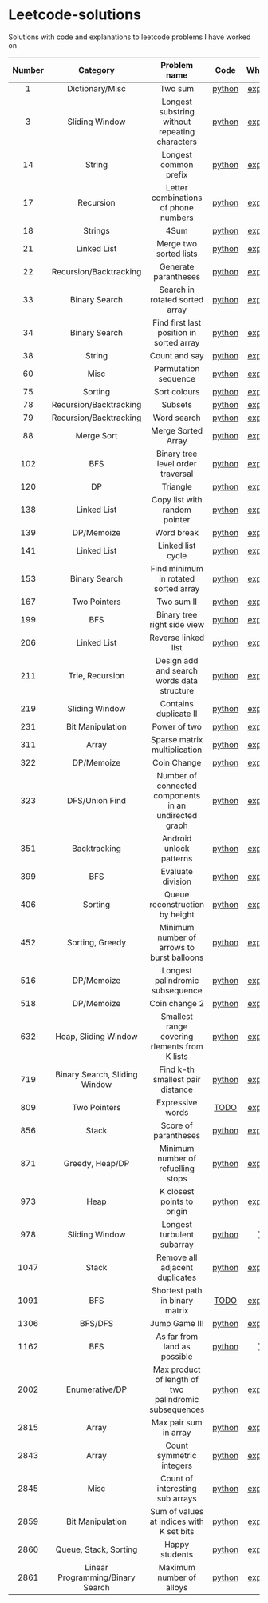 # Leetcode-solutions

Solutions with code and explanations to leetcode problems I have worked on




| Number  | Category | Problem name | Code | Whiteboard |
| :-------------: | :-------------: | :------------: | :-----: | :----------: |
| 1 | Dictionary/Misc  | Two sum  | [python](1_TwoSum.py)| [explanation](1_TwoSum_wb.txt)|
| 3 | Sliding Window  | Longest substring without repeating characters | [python](3_LongestSubstringWithoutRepeatingCharacters.py)| [explanation](3_LongestSubstringWithoutRepeatingCharacters_wb.txt)|
| 14 | String  | Longest common prefix | [python](14_LongestCommonPrefix.py)| [explanation](14_LongestCommonPrefix_wb.txt)|
|17| Recursion | Letter combinations of phone numbers| [python](17_LetterCombinationsOfPhoneNumber.py) | [explanation](17_LetterCombinationsOfPhoneNumber_wb.pdf)|
| 18 | Strings  | 4Sum | [python](18_4Sum.py)| [explanation](18_4Sum_wb.txt)|
|21| Linked List | Merge two sorted lists | [python](21_MergeTwoSortedLists.py)| [explanation](21_MergeTwoSortedLists_wb.txt)|
| 22 | Recursion/Backtracking | Generate parantheses | [python](22_GenerateParantheses.py) | [explanation](22_GenerateParantheses_wb.txt) |
| 33 | Binary Search | Search in rotated sorted array | [python](33_SearchInRotatedSortedArray.py) | [explanation](33_SearchInRotatedSortedArray_wb.txt) |
| 34 | Binary Search  | Find first last position in sorted array | [python](34_FindFirstLastPositionInSortedArray.py) | [explanation](34_FindFirstLastPositionInSortedArray_wb.txt) |
| 38 | String  |Count and say | [python](38_CountAndSay.py) | [explanation](38_CountAndSay_wb.txt) |
| 60 | Misc | Permutation sequence | [python](60_PermutationSequence.py) | [explanation](60_PermutationSequence_wb.txt)  |
| 75 | Sorting | Sort colours | [python](75_SortColours.py) | [explanation](75_SortColours_wb.pdf) |
| 78 | Recursion/Backtracking | Subsets | [python](78_Subsets.py) | [explanation](78_Subsets_wb.txt) |
| 79 | Recursion/Backtracking | Word search | [python](79_WordSearch.py) | [explanation](79_WordSearch_wb.txt) |
| 88 | Merge Sort | Merge Sorted Array | [python](88_MergeSortedArray.py) | [explanation](88_MergeSortedArray_wb.txt) | 
| 102 | BFS | Binary tree level order traversal | [python](102_BinaryTreeLevelOrderTraversal.py) | [explanation](102_BinaryTreeLevelOrderTraversal_wb.txt)|
| 120 | DP | Triangle | [python](120_Triangle.py) | [explanation](120_Triangle_wb.txt)|
| 138 | Linked List | Copy list with random pointer | [python](138_CopyListWithRandomPointer.py) | [explanation](138_CopyListWithRandomPointer_wb.txt)|
| 139 | DP/Memoize| Word break | [python](139_WordBreak.py) | [explanation](139_WordBreak_wb.txt)|
| 141 | Linked List | Linked list cycle | [python](141_LinkedListCycle.py) | [explanation](141_LinkedListCycle_wb.txt)|
| 153 | Binary Search | Find minimum in rotated sorted array | [python](153_FindMinimumInRotatedSortedArray.py) | [explanation](153_FindMinimumInRotatedSortedArray_wb.txt)|
| 167 | Two Pointers  | Two sum II  | [python](167_TwoSumII.py)| [explanation](167_TwoSumII_wb.txt)|
| 199 | BFS | Binary tree right side view | [python](199_BinaryTreeRightSideView.py) | [explanation](199_BinaryTreeRightSideView_wb.txt)|
| 206 | Linked List | Reverse linked list | [python](206_ReverseLinkedList.py) | [explanation](206_ReverseLinkedList_wb.txt)|
| 211 | Trie, Recursion | Design add and search words data structure | [python](211_DesignAddAndSearchWordsDataStructure.py) | [explanation](211_DesignAddAndSearchWordsDataStructure_wb.txt)|
| 219 | Sliding Window | Contains duplicate II | [python](219_ContainsDuplicateII.py) | [explanation](219_ContainsDuplicateII_wb.txt)|
| 231 | Bit Manipulation | Power of two | [python](231_PowerOfTwo.py) | [explanation](231_PowerOfTwo_wb.pdf)|
| 311 | Array | Sparse matrix multiplication | [python](311_SparseMatrixMultiplication.py) | [explanation](311_SparseMatrixMultiplication_wb.txt)|
| 322 | DP/Memoize | Coin Change | [python](322_CoinChange.py) | [explanation](322_CoinChange_wb.txt)|
| 323 | DFS/Union Find | Number of connected components in an undirected graph| [python](323_NumberOfConnectedComponentsInAnUndirectedGraph.py) | [explanation](323_NumberOfConnectedComponentsInAnUndirectedGraph_wb.txt)|
| 351 | Backtracking |  Android unlock patterns | [python](351_AndroidUnlockPatterns.py) | [explanation](351_AndroidUnlockPatterns_wb.txt)| 
| 399 | BFS |  Evaluate division | [python](399_EvaluateDivision.py) | [explanation](399_EvaluateDivision_wb.pdf)| 
| 406 | Sorting | Queue reconstruction by height | [python](406_QueueReconstructionByHeight.py) | [explanation](406_QueueReconstructionByHeight_wb.pdf) |
| 452 | Sorting, Greedy | Minimum number of arrows to burst balloons | [python](452_MinimumNumberOfArrowsToBurstBalloons.py) | [explanation](452_MinimumNumberOfArrowsToBurstBalloons_wb.txt) |
| 516 | DP/Memoize | Longest palindromic subsequence | [python](516_LongestPalindromicSubsequence.py) | [explanation](516_LongestPalindromicSubsequence_wb.txt) 
| 518 | DP/Memoize | Coin change 2 | [python](518_CoinChange2.py) | [explanation](518_CoinChange2_wb.pdf) |
| 632 | Heap, Sliding Window | Smallest range covering rlements from K lists | [python](632_SmallestRangeCoveringElementsFromKLists.py) | [explanation](632_SmallestRangeCoveringElementsFromKLists_wb.txt) |
| 719 | Binary Search, Sliding Window | Find k-th smallest pair distance | [python](719_FindKthSmallestPairDistance.py) | [explanation](719_FindKthSmallestPairDistance_wb.txt) |
| 809 | Two Pointers | Expressive words | [TODO](809_ExpressiveWords.py) | [explanation](809_ExpressiveWords_wb.pdf) |
| 856 | Stack | Score of parantheses  | [python](856_ScoreOfParantheses.py) | [explanation](856_ScoreOfParantheses_wb.txt) |
| 871 | Greedy, Heap/DP | Minimum number of refuelling stops | [python](871_MinimumNumberOfRefuellingStops.py) | [explanation](871_MinimumNumberOfRefuellingStops_wb.txt) |
| 973 | Heap | K closest points to origin | [python](973_KClosestPointsToOrigin.py) | [explanation](973_KClosestPointsToOrigin_wb.pdf) |
| 978 | Sliding Window | Longest turbulent subarray | [python](978_LongestTurbulentSubarray.py)| [TODO](978_LongestTurbulentSubarray_wb.pdf)|
| 1047 | Stack | Remove all adjacent duplicates | [python](1047_RemoveAllAdjacentDuplicates.py) | [explanation](1047_RemoveAllAdjacentDuplicates_wb.txt)|
| 1091 | BFS | Shortest path in binary matrix | [TODO](1091_ShortestPathInBinaryMatrix)| [explanation](1091_ShortestPathInBinaryMatrix_wb.txt)|
| 1306 | BFS/DFS | Jump Game III | [python](1306_JumpGameIII.py)| [explanation](1306_JumpGameIII_wb.txt)|
|1162 | BFS | As far from land as possible | [python](1162_FarFromLand.py) | [TODO](1162_FarFromLand_wb.pdf)|
|2002 | Enumerative/DP | Max product of length of two palindromic subsequences | [python](2002_MaxProductOfLengthOfTwoPalindromicSubsequences.py) | [explanation](2002_MaxProductOfLengthOfTwoPalindromicSubsequences_wb.txt)|
|2815 | Array | Max pair sum in array | [python](2815_MaxPairSumInArray.py) | [explanation](2815_MaxPairSumInArray_wb.txt)|
|2843 | Array | Count symmetric integers | [python](2843_CountSymmetricIntegers.py) | [explanation](2843_CountSymmetricIntegers_wb.txt)|
|2845 | Misc | Count  of interesting sub arrays | [python](2845_CountOfInterestingSubArrays.py) | [explanation](2845_CountOfInterestingSubArrays_wb.txt)|
|2859 | Bit Manipulation | Sum of values at indices with K set bits| [python](2859_SumOfValuesAtIndicesWithKSetBits.py) | [explanation](2859_SumOfValuesAtIndicesWithKSetBits_wb.txt)|
|2860 | Queue, Stack, Sorting | Happy students | [python](2860_HappyStudents.py) | [explanation](2860_HappyStudents_wb.txt)|
|2861 | Linear Programming/Binary Search | Maximum number of alloys | [python](2861_MaximumNumberOfAlloys.py) | [explanation](2861_MaximumNumberOfAlloys_wb.txt)|